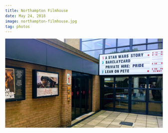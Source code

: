 ```yaml
---
title: Northampton Filmhouse
date: May 24, 2018
image: northampton-filmhouse.jpg
tag: photos
---
```


![image](/assets/images/northampton-filmhouse.jpg)
